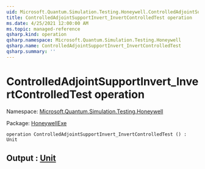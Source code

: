 ```yaml
---
uid: Microsoft.Quantum.Simulation.Testing.Honeywell.ControlledAdjointSupportInvert_InvertControlledTest
title: ControlledAdjointSupportInvert_InvertControlledTest operation
ms.date: 4/25/2021 12:00:00 AM
ms.topic: managed-reference
qsharp.kind: operation
qsharp.namespace: Microsoft.Quantum.Simulation.Testing.Honeywell
qsharp.name: ControlledAdjointSupportInvert_InvertControlledTest
qsharp.summary: ''
---
```


# ControlledAdjointSupportInvert_InvertControlledTest operation

Namespace: [Microsoft.Quantum.Simulation.Testing.Honeywell](xref:Microsoft.Quantum.Simulation.Testing.Honeywell)

Package: [HoneywellExe](https://nuget.org/packages/HoneywellExe)




```qsharp
operation ControlledAdjointSupportInvert_InvertControlledTest () : Unit
```


## Output : [Unit](xref:microsoft.quantum.qsharp.valueliterals#unit-literal)

